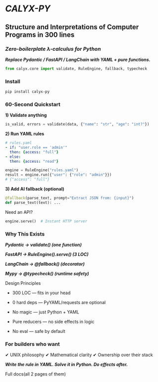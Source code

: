 # ***CALYX-PY***

## Structure and Interpretations of Computer Programs in 300 lines

### *Zero-boilerplate λ-calculus for Python*

***Replace Pydantic / FastAPI / LangChain with YAML + pure functions.***

```python
from calyx.core import validate, RuleEngine, fallback, typecheck
```

### Install
```bash
pip install calyx-py
```

### 60-Second Quickstart

__1) Validate anything__
```python
is_valid, errors = validate(data, {"name": "str", "age": "int?"})
```

__2) Run YAML rules__
```yaml
# rules.yaml
- if: "user.role == 'admin'"
  then: {access: "full"}
- else:
  then: {access: "read"}
```

```python
engine = RuleEngine("rules.yaml")
result = engine.run({"user": {"role": "admin"}})
# {"access": "full"}
```

__3) Add AI fallback (optional)__
```python
@fallback(parse_text, prompt="Extract JSON from: {input}")
def parse_text(text): ...
```

Need an API?
```python
engine.serve()  # Instant HTTP server
```

### Why This Exists

***Pydantic → validate() (one function)***

***FastAPI → RuleEngine().serve() (3 LOC)***

***LangChain → @fallback() (decorator)***

***Mypy → @typecheck() (runtime safety)***

Design Principles

+ 300 LOC — fits in your head

+ 0 hard deps — PyYAML/requests are optional

+ No magic — just Python + YAML

+ Pure reducers — no side effects in logic

+ No eval — safe by default

### For builders who want

✔ UNIX philosophy
✔ Mathematical clarity
✔ Ownership over their stack

***Write the rule in YAML. Solve it in Python. Do effects after.***

Full docs(all 2 pages of them)
